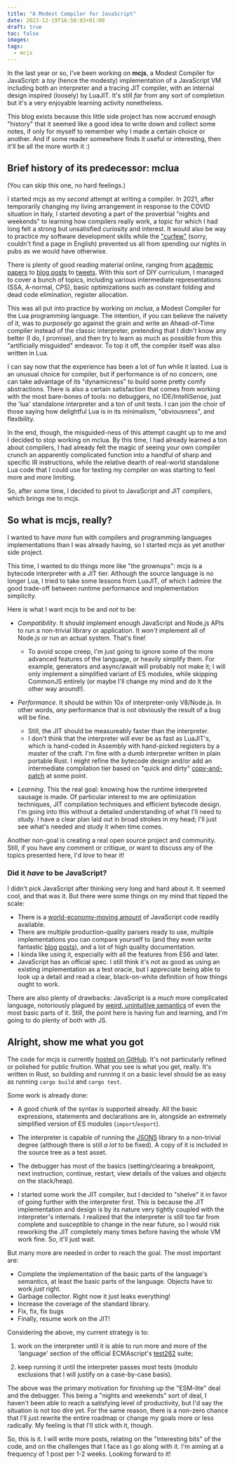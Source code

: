 ```yaml
---
title: "A Modest Compiler for JavaScript"
date: 2023-12-19T16:58:03+01:00
draft: true
toc: false
images:
tags:
  - mcjs
---
```


<!--- intro [like the top of an email] -->

In the last year or so, I've been working on **mcjs**, a Modest Compiler for JavaScript: a *toy* (hence the modesty) implementation of a JavaScript VM including both an interpreter and a tracing JIT compiler, with an internal design inspired (loosely) by LuaJIT.  It's still *far* from any sort of completion but it's a very enjoyable learning activity nonetheless. 

This blog exists because this little side project has now accrued enough "history" that it seemed like a good idea to write down and collect some notes, if only for myself to remember why I made a certain choice or another. And if some reader somewhere finds it useful or interesting, then it'll be all the more worth it :)

## Brief history of its predecessor: mclua

(You can skip this one, no hard feelings.)

<!--- Really keep this? Should it be shorter? -->

<!-- TODO  make it clearer: it was and is for *fun* -->
I started mcjs as my *second* attempt at writing a compiler. In 2021, after temporarily changing my living arrangement in response to the COVID situation in Italy, I started devoting a part of the proverbial "nights and weekends" to learning how compilers really work, a topic for which I had long felt a strong but unsatisfied curiosity and interest. It would also be way to practice my software development skills while the ["curfew"](https://it.wikipedia.org/wiki/Gestione_della_pandemia_di_COVID-19_in_Italia#Allentamento_delle_misure_di_contenimento_(26_aprile_-_5_agosto_2021)) (sorry, couldn't find a page in English) prevented us all from spending our nights in pubs as we would have otherwise.

There is plenty of good reading material online, ranging from [academic papers](https://arxiv.org/abs/2011.05608) to [blog posts](https://sillycross.github.io/2022/11/22/2022-11-22/) to [tweets](https://twitter.com/DrawsMiguel/status/1727355995507376630). With this sort of DIY curriculum, I managed to cover a bunch of topics, including various intermediate representations (SSA, A-normal, CPS), basic optimizations such as constant folding and dead code elimination, register allocation.  

This was all put into practice by working on *mclua*, a Modest Compiler for the Lua programming language.  The intention, if you can believe the naïvety of it, was to *purposely* go against the grain and write an Ahead-of-Time compiler instead of the classic interpreter, pretending that I didn't know any better (I do, I promise), and then try to learn as much as possible from this "artificially misguided" endeavor. To top it off, the compiler itself was also written in Lua.

I can say now that the experience has been a lot of fun while it lasted. Lua is an unusual choice for compiler, but if performance is of no concern, one can take advantage of its "dynamicness" to build some pretty comfy abstractions. There is also a certain satisfaction that comes from working with the most bare-bones of tools: no debuggers, no IDE/IntelliSense, just the 'lua' standalone interpreter and a ton of unit tests. I can join the choir of those saying how delightful Lua is in its minimalism, "obviousness", and flexibility.

In the end, though, the misguided-ness of this attempt caught up to me and I decided to stop working on mclua.  By this time, I had already learned a ton about compilers, I had already felt the magic of seeing your own compiler crunch an apparently complicated function into a handful of sharp and specific IR instructions, while the relative dearth of real-world standalone Lua code that I could use for testing my compiler on was starting to feel more and more limiting.

So, after some time, I decided to pivot to JavaScript and JIT compilers, which brings me to mcjs.

## So what is mcjs, really?

I wanted to have *more* fun with compilers and programming languages implementations than I was already having, so I started *mcjs* as yet another side project.

This time, I wanted to do things more like "the grownups": mcjs is a bytecode interpreter with a JIT tier. Although the source language is no longer Lua, I tried to take some lessons from LuaJIT, of which I admire the good trade-off between runtime performance and implementation simplicity.

Here is what I want mcjs to be and *not* to be:

- *Compatibility*. It should implement enough JavaScript and Node.js APIs to run a non-trivial library or application. It *won't* implement all of Node.js or run an actual system. That's fine!
    - To avoid scope creep, I'm just going to ignore some of the more advanced features of the language, or heavily simplify them.  For example, generators and async/await will probably not make it; I will only implement a simplified variant of ES modules, while skipping CommonJS entirely (or maybe I'll change my mind and do it the other way around!).

- *Performance*. It should be within 10x of interpreter-only V8/Node.js. In other words, *any* performance that is not obviously the result of a bug will be fine.
    - Still, the JIT should be measureably faster than the interpreter.
    - I don't think that the interpreter will ever be as fast as LuaJIT's, which is hand-coded in Assembly with hand-picked registers by a master of the craft. I'm fine with a dumb interpreter written in plain portable Rust. I might refine the bytecode design and/or add an intermediate compilation tier based on "quick and dirty" [copy-and-patch](https://arxiv.org/abs/2011.13127) at some point.

- *Learning*. This the real goal: knowing how the runtime interpreted sausage is made. Of particular interest to me are optimization techniques, JIT compilation techniques and efficient bytecode design. I'm going into this without a detailed understanding of what I'll need to study. I have a clear plan laid out in broad strokes in my head; I'll just see what's needed and study it when time comes.

Another non-goal is creating a real open source project and community. Still, if you have any comment or critique, or want to discuss any of the topics presented here, I'd *love* to hear it!

### Did it  *have*  to be JavaScript?

I didn't pick JavaScript after thinking very long and hard about it. It seemed cool, and that was it. But there were some things on my mind that tipped the scale:

- There is a [world-economy-moving amount](https://www.npmjs.com/) of JavaScript code readily available. <!--- It's useful to have many "real" packages that are designed to run in a standalone process (in Node.js), accomplish some generic task, and are simple enough to test my compiler on without implementing too many "system" APIs. In my experience, most of the simple-enough open source Lua code you can find is made to extend a larger application and it relies on the the application's extension APIs to be run and tested. The prospect of one day running simple but "real" programs or libraries is good for motivation! -->
- There are multiple production-quality parsers ready to use, multiple implementations you can compare yourself to (and they even write fantastic [blog](https://v8.dev/blog) [posts](https://webkit.org/blog/10308/speculation-in-javascriptcore/)), and a lot of high quality documentation.
- I kinda like using it, especially with all the features from ES6 and later.
- JavaScript has an official spec. I still think it's not as good as using an existing implementation as a test oracle, but I appreciate being able to look up a detail and read a clear, black-on-white definition of how things ought to work.

There are also plenty of drawbacks: JavaScript is a *much* more complicated language, notoriously plagued by [weird, unintuitive semantics](https://www.destroyallsoftware.com/talks/wat) of even the most basic parts of it. Still, the point here is having fun and learning, and I'm going to do plenty of both with JS.

## Alright, show me what you got

The code for mcjs is currently [hosted on GitHub](https://github.com/sebastiano-barrera/mcjs/). It's not particularly refined or polished for public fruition. What you see is what you get, really. It's written in Rust, so building and running it on a basic level should be as easy as running `cargo build` and `cargo test`.

<!---
As a general overview the main modules are:

* The *bytecode compiler*.  Takes care of transforming the source JavaScript code into bytecode (split into functions, grouped into modules).

* The *loader*.  The data structure that stores and caches compiled code. It also implements the module search logic.

* The *interpreter*.  Just what it says on the tin: runs bytecode and holds the VM's runtime state.

* The *debugger*.  A bare-bones debugger that I'm using to help myself understand failures of the test suite.

* The *JIT compiler*.  Ties into the interpreter to record and compile traces, so that they can be called from and return to the interpreter.
    * It's currently broken and disabled. More on this later.
    * It's a *tracing* JIT, like LuaJIT, but maybe this will change.

More notes on each part will come in subsequent posts. 
-->

Some work is already done:

* A good chunk of the syntax is supported already. All the basic expressions, statements and declarations are in, alongside an extremely simplified version of ES modules (`import`/`export`).

* The interpreter is capable of running the [JSON5](https://www.npmjs.com/package/json5) library to a non-trivial degree (although there is still *a lot* to be fixed).  A copy of it is included in the source tree as a test asset.

* The debugger has most of the basics (setting/clearing a breakpoint, next instruction, continue, restart, view details of the values and objects on the stack/heap).

* I started some work the JIT compiler, but I decided to "shelve" it in favor of going further with the interpreter first. This is because the JIT implementation and design is by its nature very tightly coupled with the interpreter's internals.  I realized that the interpreter is still too far from complete and susceptible to change in the near future, so I would risk reworking the JIT completely many times before having the whole VM work fine. So, it'll just wait.

But many more are needed in order to reach the goal. The most important are:

 + Complete the implementation of the basic parts of the language's semantics, at least the basic parts of the language.  Objects have to work *just* right. 
 + Garbage collector. Right now it just leaks everything!
 + Increase the coverage of the standard library.
 + Fix, fix, fix bugs
 + Finally, resume work on the JIT!

Considering the above, my current strategy is to:

1. work on the interpreter until it is able to run more and more of the 'language' section of the official ECMAscript's [test262](https://github.com/tc39/test262) suite;

1. keep running it until the interpreter passes most tests (modulo exclusions that I will justify on a case-by-case basis).

The above was the primary motivation for finishing up the "ESM-lite" deal and the debugger. This being a "nights and weekends" sort of deal, I haven't been able to reach a satisfying level of productivity, but I'd say the situation is not too dire yet.  For the same reason, there is a non-zero chance that I'll just rewrite the entire roadmap or change my goals more or less radically. My feeling is that I'll stick with it, though.

So, this is it. I will write more posts, relating on the "interesting bits" of the code, and on the challenges that I face as I go along with it. I'm aiming at a frequency of 1 post per 1-2 weeks.  Looking forward to it!

